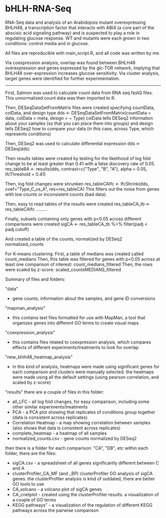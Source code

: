 # bHLH-RNA-Seq
RNA-Seq data and analysis of an Arabidopsis mutant overexpressing BHLH48, a transcription factor that interacts with ABI4 (a core part of the abscisic acid signaling pathway) and is suspected to play a role in regulating glucose response. WT and mutants were each grown in two conditions: control media and in glucose.

All files are reproducible with main_script.R, and all code was written by me.

Via coexpression analysis, overlap was found between BHLH48 overexpression and genes expressed by the glc-TOR network, implying that BHLH48 over-expression increases glucose sensitivity.
Via cluster analysis, target genes were identified for further experimentation.

-------------------------------------------------------------------------

First, Salmon was used to calculate count data from RNA seq fastQ files.
This unnormalized count data was then imported to R.

Then, DESeqDataSetFromMatrix files were created specifying countData, colData, and design type
	dds <- DESeqDataSetFromMatrix(countData = data, colData = meta, design = ~ Type)
	colData tells DESeq2 information about your samples (so that you can place them into groups)
	and design tells DESeq2 how to compare your data (in this case, across Type, which represents conditions)

Then, DESeq2 was used to calculate differential expression
	dds <- DESeq(dds)

Then results tables were created by testing for the likelihood of log fold change to be at least greater than 0.41
    with a false discovery rate of 0.05.
	res_tableBA <- results(dds, contrast=c("Type", "B", "A"), alpha = 0.05, lfcThreshold = 0.41)

Then, log fold changes were shrunken
	res_tableCAlfc <- lfcShrink(dds, coef="Type_C_vs_A", res=res_tableCA)
	This filters out the noise from genes with low counts or inconsistent counts (bad data).

Then, easy to read tables of the results were created
	res_tableCA_tb <- res_tableCAlfc .........
	
Finally, subsets containing only genes with p<0.05 across different comparisons were created
	sigCA <- res_tableCA_tb %>%
	filter(padj < padj.cutoff)
	
And created a table of the counts, normalized by DESeq2
	normalized_counts
	
For K-means clustering:
First, a table of medians was created called count_medians
Then, this table was filtered for genes with p<0.05 across at least one comparison of interest: count_medians_filtered
Then, the rows were scaled by z-score: scaled_countsMEDIANS_filtered 

Summary of files and folders:

"data" 
- gene counts, information about the samples, and gene ID conversions

"mapman_analysis" 
- this contains text files formatted for use with MapMan, 
  a tool that organizes genes into different GO terms to create visual maps
  
"coexpression_analysis" 
- this contains files related to coexpression analysis,
  which compares effects of different experiments/treatments to look for overlap
  
"new_bhlh48_heatmap_analysis" 
- in this kind of analysis, heatmaps were made using significant genes for each comparison
  and clusters were manually selected. the heatmaps were made using all the default 
  settings (using pearson correlation, and scaled by z-score)
  
"results"
there are a couple of files in this folder:
- all_LFC - all log fold changes, for easy comparison, including some other similar experiments/treatments
- PCA - a PCA plot showing that replicates of conditions group together (data is consistent across replicates)
- Correlation Heatmap - a map showing correlation between samples (also shows that data is consistent across replicates)
- complete_heatmap - a heatmap of all samples 
- normalized_counts.csv - gene counts normalized by DESeq2

then there is a folder for each comparison: "CA", "DB", etc
within each folder, there are the files:
- sigCA.csv - a spreadsheet of all genes significantly different between C and A
- clusterProfiler_CA_MF (and _BP) clusterProfiler GO analysis of sigCA genes. 
 the clusterProfiler analysis is kind of outdated, there are better GO tools to use
- CA_volcano - a volcano plot of sigCA genes
- CA_cnetplot - created using the clusterProfiler results. a visualization of a couple of GO terms
- KEGG pathways" - a visualization of the regulation of different KEGG pathways across the pairwise comparison




